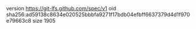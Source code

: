 version https://git-lfs.github.com/spec/v1
oid sha256:ad59138c8634e020525bbbfa9271f17bdb04efbff6637379d4d1f970e79663c8
size 1905
